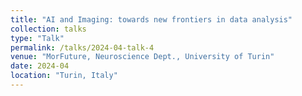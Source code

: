 ```yaml
---
title: "AI and Imaging: towards new frontiers in data analysis"
collection: talks
type: "Talk"
permalink: /talks/2024-04-talk-4
venue: "MorFuture, Neuroscience Dept., University of Turin"
date: 2024-04
location: "Turin, Italy"
---
```

